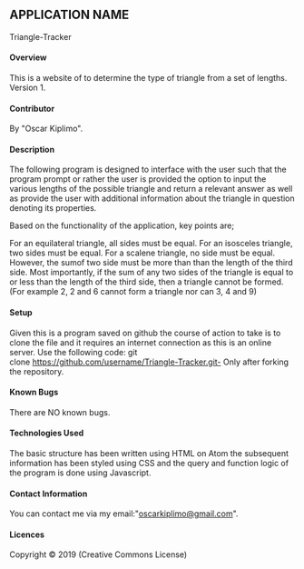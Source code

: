 ## APPLICATION NAME
 Triangle-Tracker
 
#### Overview
This is a website of to determine the type of triangle from a set of lengths. Version 1.

#### Contributor
By "Oscar Kiplimo".

#### Description
The following program is designed to interface with the user such that the program prompt or rather the user is provided the option to input the various lengths of the possible triangle and return a relevant answer as well as provide the user with additional information about the triangle in question denoting its properties.

Based on the functionality of the application, key points are;

For an equilateral triangle, all sides must be equal.
For an isosceles triangle, two sides must be equal.
For a scalene triangle, no side must be equal. However, the sumof two side must be more than than the length of the third side.
Most importantly, if the sum of any two sides of the triangle is equal to or less than the length of the third side, then a triangle cannot be formed. (For example 2, 2 and 6 cannot form a triangle nor can 3, 4 and 9) 

#### Setup
Given this is a  program saved on github the course of action to take is to clone the file and it requires an internet connection as this is an online server. Use the following code: git clone https://github.com/username/Triangle-Tracker.git- Only after forking the repository.

#### Known Bugs
There are NO known bugs.

#### Technologies Used
The basic structure has been written using HTML on Atom the subsequent information has been styled using CSS and the query and function logic of the program is done using Javascript.

#### Contact Information
You can contact me via my email:"oscarkiplimo@gmail.com".

#### Licences
Copyright © 2019 (Creative Commons License)
